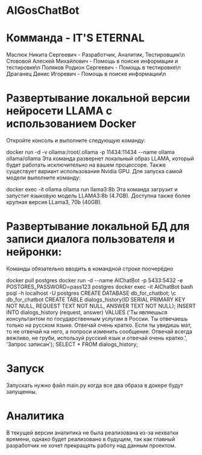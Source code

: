 # AIGosChatBot
# Комманда - IT'S ETERNAL
Маслюк Никита Сергеевич - Разработчик, Аналитик, Тестировщик\n
Стововой Алескей Михайлович - Помощь в поиске информации и тестировке\n
Поляков Родион Сергеевич - Помощь в тестировке\n
Драганец Денис Игоревич - Помощь в поиске информации\n

# Развертывание локальной версии нейросети LLAMA с использованием Docker
Откройте консоль и выполните следующую команду:

docker run -d -v ollama:/root/.ollama -p 11434:11434 --name ollama ollama/ollama
Эта команда развернет локальный образ LLAMA, который будет работать исключительно на вашем процессоре. Также существует вариант использования Nvidia GPU.
Для запуска самой модели выполните команду:

docker exec -it ollama ollama run llama3:8b
Эта команда загрузит и запустит языковую модель LLAMA3:8b (4.7GB). Доступна также более крупная версия LLama3, 70b (40GB).


# Развертывание локальной БД для записи диалога пользователя и нейронки:
Команды обязательно вводить в командной строке поочерёдно

docker pull postgres
docker run -d --name AIChatBot -p 5433:5432 -e POSTGRES_PASSWORD=pass123 postgres
docker exec -it AIChatBot bash
psql -h localhost -U postgres
CREATE DATABASE db_for_chatbot;
\c db_for_chatbot
CREATE TABLE dialogs_history(ID SERIAL PRIMARY KEY NOT NULL, REQUEST TEXT NOT NULL, ANSWER TEXT NOT NULL);
INSERT INTO dialogs_history (request, answer) VALUES ('Ты являешься консультантом по государственным услугам в России. Ты отвечаешь только на русском языке. Отвечай очень кратко. Если ты увидишь мат, то не отвечай на него, а попроси изменить сообщение. Отвечай всегда вежливо, не груби, используй русский язык и отвечай очень кратко.', 'Запрос записан');
SELECT * FROM dialogs_history;

# Запуск
Запускать нужно файл main.py когда все два образа в докере будут запущенны.

# Аналитика
В текущей версии аналитика не была реализована из-за нехватки времени, однако будет реализовано в будущем, так как главный разработчик не хочет прекращять работу над данным проектом.
